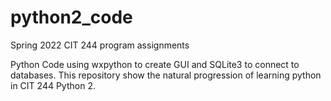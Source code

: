 # python2_code
Spring 2022 CIT 244 program assignments

Python Code using wxpython to create GUI and SQLite3 to connect to databases. This repository show the natural progression of learning python in CIT 244 Python 2. 
